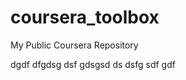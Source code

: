 coursera_toolbox
================

My Public Coursera Repository

dgdf dfgdsg dsf gdsgsd ds dsfg sdf gdf

